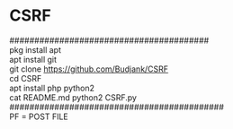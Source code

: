 # CSRF<br>
########################################<br>
pkg install apt<br>
apt install git<br>
git clone https://github.com/Budjank/CSRF<br>
cd CSRF<br>
apt install php python2<br>
cat README.md
python2 CSRF.py<br>
###########################################<br>
PF = POST FILE<br>
